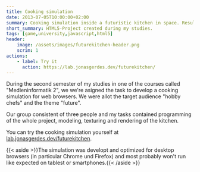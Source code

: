 ```yaml
---
title: Cooking simulation
date: 2013-07-05T10:00:00+02:00
summary: Cooking simulation inside a futuristic kitchen in space. Result of a group effort during my 2nd semester of university.
short_summary: HTML5-Project created during my studies.
tags: [game,university,javascript,html5]
header:
    image: /assets/images/futurekitchen-header.png
    scrim: 1
actions:
    - label: Try it
      action: https://lab.jonasgerdes.dev/futurekitchen/
---
```


During the second semester of my studies in one of the courses called "Medieninformatik 2", we we're asigned the task to develop a cooking simulation for web browsers. We were allot the target audience "hobby chefs" and the theme "future".

Our group consistent of three people and my tasks contained programming of the whole project, modeling, texturing and rendering of the kitchen.

You can try the cooking simulation yourself at [lab.jonasgerdes.dev/futurekitchen](https://lab.jonasgerdes.dev/futurekitchen).

{{< aside >}}The simulation was developt and optimized for desktop browsers (in particular Chrome und Firefox) and most probably won't run like expected on tablest or smartphones.{{< /aside >}}

